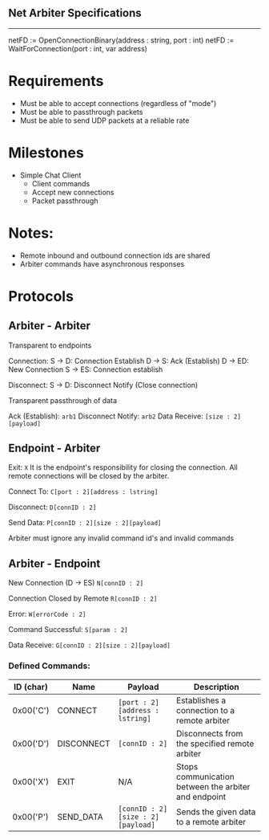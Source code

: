 ## Net Arbiter Specifications
-----

netFD := OpenConnectionBinary(address : string, port : int)
netFD := WaitForConnection(port : int, var address)

# Requirements
- Must be able to accept connections (regardless of "mode")
- Must be able to passthrough packets
- Must be able to send UDP packets at a reliable rate

# Milestones
- Simple Chat Client
  - Client commands
  - Accept new connections
  - Packet passthrough
  
# Notes:
 - Remote inbound and outbound connection ids are shared
 - Arbiter commands have asynchronous responses

# Protocols
## Arbiter  - Arbiter
Transparent to endpoints

Connection:
S -> D: Connection Establish 
D -> S: Ack (Establish)
D -> ED: New Connection
S -> ES: Connection establish

Disconnect:
S -> D: Disconnect Notify
(Close connection)

Transparent passthrough of data

Ack (Establish):
```arb1```
Disconnect Notify:
```arb2```
Data Receive:
```[size : 2][payload]```

## Endpoint - Arbiter
Exit:
```X```
It is the endpoint's responsibility for closing the connection.
All remote connections will be closed by the arbiter.

Connect To:
```C[port : 2][address : lstring]```

Disconnect:
```D[connID : 2]```

Send Data:
```P[connID : 2][size : 2][payload]```

Arbiter must ignore any invalid command id's and invalid commands

## Arbiter - Endpoint
New Connection (D -> ES)
```N[connID : 2]```

Connection Closed by Remote
```R[connID : 2]``` 

Error:
```W[errorCode : 2]```

Command Successful:
```S[param : 2]```

Data Receive:
```G[connID : 2][size : 2][payload]```

### Defined Commands:

| ID (char) | Name       | Payload                               | Description                                          |
|-----------|------------|---------------------------------------|------------------------------------------------------|
| 0x00('C') | CONNECT    | ```[port : 2][address : lstring]```   | Establishes a connection to a remote arbiter         |
| 0x00('D') | DISCONNECT | ```[connID : 2]```                    | Disconnects from the specified remote arbiter        |
| 0x00('X') | EXIT       | N/A                                   | Stops communication between the arbiter and endpoint |
| 0x00('P') | SEND_DATA  | ```[connID : 2][size : 2][payload]``` | Sends the given data to a remote arbiter             |
